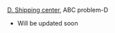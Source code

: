 [D. Shipping center](https://atcoder.jp/contests/abc195/tasks/abc195_d), ABC problem-D
- Will be updated soon
    
